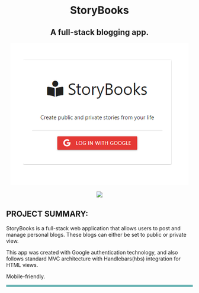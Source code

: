 <h1 align="center">StoryBooks</h1>
<h2 align="center">A full-stack blogging app.</h2>
<p align="center">
  <img src="https://github.com/ec-coding/StoryBooks-App/blob/main/StoryBooks%20Banner.png">
</p>
<p align="center">
  <a href="http://ec-storybooks-app.herokuapp.com/" target="_blank">
    <img src="https://img.shields.io/static/v1?label=|&message=WEBSITE&color=23555f&style=plastic&logo=react&logo-color=white"/>
  </a>
</p>


<h2>PROJECT SUMMARY:</h2>
<table bordercolor="#66b2b2">
<tr>
    
StoryBooks is a full-stack web application that allows users to post and manage personal blogs. These blogs can either be set to public or private view.

This app was created with Google authentication technology, and also follows standard MVC architecture with Handlebars(hbs) integration for HTML views.

Mobile-friendly.

</tr>
</table>


